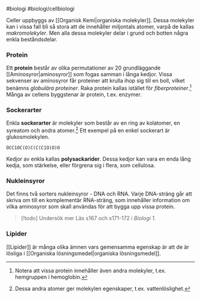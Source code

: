 #biologi #biologi/cellbiologi 

Celler uppbyggs av [[Organisk Kemi|organiska molekyler]]. Dessa molekyler kan i vissa fall bli så stora att de innehåller miljontals atomer, varpå de kallas *makromolekyler*. Men alla dessa molekyler delar i grund och botten några enkla beståndsdelar.
### Protein
Ett **protein** består av olika permutationer av 20 grundläggande [[Aminosyror|aminosyror]] som fogas samman i långa kedjor. Vissa sekvenser av aminosyror får proteiner att krulla ihop sig till en boll, vilket benämns *globulära proteiner*. Raka protein kallas istället för *fiberproteiner*.[^1] Många av cellens byggstenar är protein, t.ex. enzymer.

### Sockerarter
Enkla **sockerarter** är molekyler som består av en ring av kolatomer, en syreatom och andra atomer.[^2] Ett exempel på en enkel sockerart är glukosmolekylen.

```smiles
OCC1OC(O)C(C(C1O)O)O
```

Kedjor av enkla kallas **polysackarider**. Dessa kedjor kan vara en enda lång kedja, som stärkelse, eller förgrena sig i flera, som cellulosa.

### Nukleinsyror
Det finns två sorters nukleinsyror - DNA och RNA. Varje DNA-sträng går att skriva om till en komplementär RNA-sträng, som innehåller information om vilka aminosyror som skall användas för att bygga upp vissa protein.

> [!todo] Undersök mer
> Läs s167 och s171-172 i *Biologi 1*.

### Lipider
[[Lipider]] är många olika ämnen vars gemensamma egenskap är att de är lösliga i [[Organiska lösningsmedel|organiska lösningsmedel]].

[^1]: Notera att vissa protein innehåller även andra molekyler, t.ex. hemgruppen i hemoglobin.
[^2]: Dessa andra atomer ger molekylen egenskaper, t.ex. vattenlöslighet.